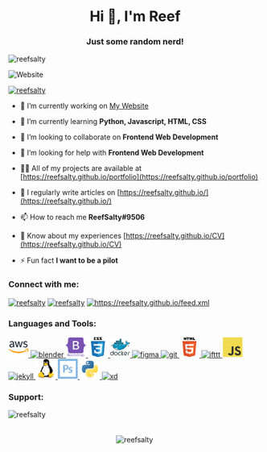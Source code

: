 <h1 align="center">Hi 👋, I'm Reef</h1>
<h3 align="center">Just some random nerd!</h3>

<p align="left"> <img src="https://komarev.com/ghpvc/?username=reefsalty&label=Profile%20views&color=0e75b6&style=flat" alt="reefsalty" /> </p>
<img alt="Website" src="https://img.shields.io/website?label=www.reefsalty.co.uk&url=https%3A%2F%2Fwww.reefsalty.co.uk">
<p align="left"> <a href="https://twitter.com/reefsalty" target="blank"><img src="https://img.shields.io/twitter/follow/reefsalty?logo=twitter&style=for-the-badge" alt="reefsalty" /></a> </p>

- 🔭 I’m currently working on [My Website](https://reefsalty.github.io)

- 🌱 I’m currently learning **Python, Javascript, HTML, CSS**

- 👯 I’m looking to collaborate on **Frontend Web Development**

- 🤝 I’m looking for help with **Frontend Web Development**

- 👨‍💻 All of my projects are available at [https://reefsalty.github.io/portfolio](https://reefsalty.github.io/portfolio)

- 📝 I regularly write articles on [https://reefsalty.github.io/](https://reefsalty.github.io/)

- 📫 How to reach me **ReefSalty#9506**

- 📄 Know about my experiences [https://reefsalty.github.io/CV](https://reefsalty.github.io/CV)

- ⚡ Fun fact **I want to be a pilot**

<h3 align="left">Connect with me:</h3>
<p align="left">
<a href="https://twitter.com/reefsalty" target="blank"><img align="center" src="https://raw.githubusercontent.com/rahuldkjain/github-profile-readme-generator/master/src/images/icons/Social/twitter.svg" alt="reefsalty" height="30" width="40" /></a>
<a href="https://instagram.com/reefsalty" target="blank"><img align="center" src="https://raw.githubusercontent.com/rahuldkjain/github-profile-readme-generator/master/src/images/icons/Social/instagram.svg" alt="reefsalty" height="30" width="40" /></a>
<a href="/https://reefsalty.github.io/feed.xml" target="blank"><img align="center" src="https://raw.githubusercontent.com/rahuldkjain/github-profile-readme-generator/master/src/images/icons/Social/rss.svg" alt="https://reefsalty.github.io/feed.xml" height="30" width="40" /></a>
</p>

<h3 align="left">Languages and Tools:</h3>
<p align="left"> <a href="https://aws.amazon.com" target="_blank" rel="noreferrer"> <img src="https://raw.githubusercontent.com/devicons/devicon/master/icons/amazonwebservices/amazonwebservices-original-wordmark.svg" alt="aws" width="40" height="40"/> </a> <a href="https://www.blender.org/" target="_blank" rel="noreferrer"> <img src="https://download.blender.org/branding/community/blender_community_badge_white.svg" alt="blender" width="40" height="40"/> </a> <a href="https://getbootstrap.com" target="_blank" rel="noreferrer"> <img src="https://raw.githubusercontent.com/devicons/devicon/master/icons/bootstrap/bootstrap-plain-wordmark.svg" alt="bootstrap" width="40" height="40"/> </a> <a href="https://www.w3schools.com/css/" target="_blank" rel="noreferrer"> <img src="https://raw.githubusercontent.com/devicons/devicon/master/icons/css3/css3-original-wordmark.svg" alt="css3" width="40" height="40"/> </a> <a href="https://www.docker.com/" target="_blank" rel="noreferrer"> <img src="https://raw.githubusercontent.com/devicons/devicon/master/icons/docker/docker-original-wordmark.svg" alt="docker" width="40" height="40"/> </a> <a href="https://www.figma.com/" target="_blank" rel="noreferrer"> <img src="https://www.vectorlogo.zone/logos/figma/figma-icon.svg" alt="figma" width="40" height="40"/> </a> <a href="https://git-scm.com/" target="_blank" rel="noreferrer"> <img src="https://www.vectorlogo.zone/logos/git-scm/git-scm-icon.svg" alt="git" width="40" height="40"/> </a> <a href="https://www.w3.org/html/" target="_blank" rel="noreferrer"> <img src="https://raw.githubusercontent.com/devicons/devicon/master/icons/html5/html5-original-wordmark.svg" alt="html5" width="40" height="40"/> </a> <a href="https://ifttt.com/" target="_blank" rel="noreferrer"> <img src="https://www.vectorlogo.zone/logos/ifttt/ifttt-ar21.svg" alt="ifttt" width="40" height="40"/> </a> <a href="https://developer.mozilla.org/en-US/docs/Web/JavaScript" target="_blank" rel="noreferrer"> <img src="https://raw.githubusercontent.com/devicons/devicon/master/icons/javascript/javascript-original.svg" alt="javascript" width="40" height="40"/> </a> <a href="https://jekyllrb.com/" target="_blank" rel="noreferrer"> <img src="https://www.vectorlogo.zone/logos/jekyllrb/jekyllrb-icon.svg" alt="jekyll" width="40" height="40"/> </a> <a href="https://www.linux.org/" target="_blank" rel="noreferrer"> <img src="https://raw.githubusercontent.com/devicons/devicon/master/icons/linux/linux-original.svg" alt="linux" width="40" height="40"/> </a> <a href="https://www.photoshop.com/en" target="_blank" rel="noreferrer"> <img src="https://raw.githubusercontent.com/devicons/devicon/master/icons/photoshop/photoshop-line.svg" alt="photoshop" width="40" height="40"/> </a> <a href="https://www.python.org" target="_blank" rel="noreferrer"> <img src="https://raw.githubusercontent.com/devicons/devicon/master/icons/python/python-original.svg" alt="python" width="40" height="40"/> </a> <a href="https://www.adobe.com/products/xd.html" target="_blank" rel="noreferrer"> <img src="https://cdn.worldvectorlogo.com/logos/adobe-xd.svg" alt="xd" width="40" height="40"/> </a> </p>

<h3 align="left">Support:</h3>
<p><a href="https://ko-fi.com/reefsalty"> <img align="left" src="https://cdn.ko-fi.com/cdn/kofi3.png?v=3" height="50" width="210" alt="reefsalty" /></a></p><br><br>

<p>&nbsp;<img align="center" src="https://github-readme-stats.vercel.app/api?username=reefsalty&show_icons=true&locale=en" alt="reefsalty" /></p>
